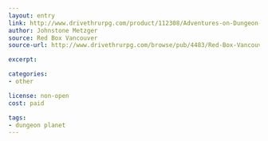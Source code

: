 ```yaml
---
layout: entry
link: http://www.drivethrurpg.com/product/112308/Adventures-on-Dungeon-Planet
author: Johnstone Metzger
source: Red Box Vancouver
source-url: http://www.drivethrurpg.com/browse/pub/4483/Red-Box-Vancouver

excerpt:

categories:
- other

license: non-open
cost: paid

tags:
- dungeon planet
---
```

